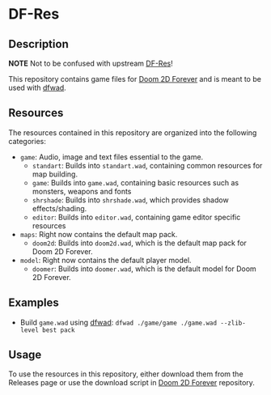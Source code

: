 # DF-Res

## Description
**NOTE** Not to be confused with upstream [DF-Res](https://github.com/Doom2D/DF-Res/)!

This repository contains game files for [Doom 2D Forever](https://github.com/Challenge9/doom2d-forever) and is meant to be used with [dfwad](https://github.com/Challenge9/dfwad).

## Resources
The resources contained in this repository are organized into the following categories:

- `game`: Audio, image and text files essential to the game.
  - `standart`: Builds into `standart.wad`, containing common resources for map building.
  - `game`: Builds into `game.wad`, containing basic resources such as monsters, weapons and fonts
  - `shrshade`: Builds into `shrshade.wad`, which provides shadow effects/shading.
  - `editor`: Builds into `editor.wad`, containing game editor specific resources
- `maps`: Right now contains the default map pack.
  - `doom2d`: Builds into `doom2d.wad`, which is the default map pack for Doom 2D Forever.
- `model`: Right now contains the default player model.
  - `doomer`: Builds into `doomer.wad`, which is the default model for Doom 2D Forever.

## Examples
- Build `game.wad` using [dfwad](https://github.com/Challenge9/dfwad): `dfwad ./game/game ./game.wad --zlib-level best pack`

## Usage
To use the resources in this repository, either download them from the Releases page or use the download script in [Doom 2D Forever](https://github.com/Challenge9/doom2d-forever) repository.

